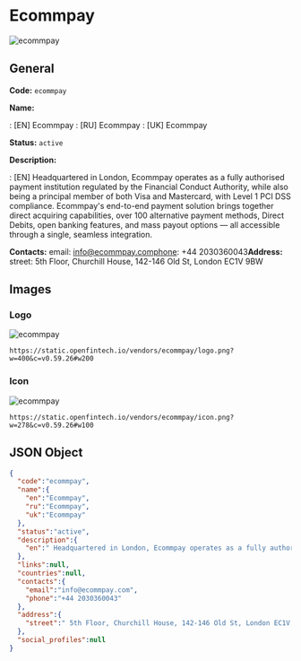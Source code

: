 
# Ecommpay 
![ecommpay](https://static.openfintech.io/vendors/ecommpay/logo.png?w=400&c=v0.59.26#w200)  

## General 
 
**Code:** `ecommpay` 
 
**Name:** 
 
:	[EN] Ecommpay 
:	[RU] Ecommpay 
:	[UK] Ecommpay 
 
**Status:** `active` 
 
**Description:** 
 
: [EN]  Headquartered in London, Ecommpay operates as a fully authorised payment institution regulated by the Financial Conduct Authority, while also being a principal member of both Visa and Mastercard, with Level 1 PCI DSS compliance. Ecommpay's end-to-end payment solution brings together direct acquiring capabilities, over 100 alternative payment methods, Direct Debits, open banking features, and mass payout options — all accessible through a single, seamless integration.  
 
**Contacts:** 
email: info@ecommpay.comphone: +44 2030360043**Address:** 
street:  5th Floor, Churchill House, 142-146 Old St, London EC1V 9BW  

## Images 

### Logo 
 
![ecommpay](https://static.openfintech.io/vendors/ecommpay/logo.png?w=400&c=v0.59.26#w200)  

```
https://static.openfintech.io/vendors/ecommpay/logo.png?w=400&c=v0.59.26#w200
```  

### Icon 
 
![ecommpay](https://static.openfintech.io/vendors/ecommpay/icon.png?w=278&c=v0.59.26#w100)  

```
https://static.openfintech.io/vendors/ecommpay/icon.png?w=278&c=v0.59.26#w100
```  

## JSON Object 

```json
{
  "code":"ecommpay",
  "name":{
    "en":"Ecommpay",
    "ru":"Ecommpay",
    "uk":"Ecommpay"
  },
  "status":"active",
  "description":{
    "en":" Headquartered in London, Ecommpay operates as a fully authorised payment institution regulated by the Financial Conduct Authority, while also being a principal member of both Visa and Mastercard, with Level 1 PCI DSS compliance. Ecommpay's end-to-end payment solution brings together direct acquiring capabilities, over 100 alternative payment methods, Direct Debits, open banking features, and mass payout options \u2014 all accessible through a single, seamless integration. "
  },
  "links":null,
  "countries":null,
  "contacts":{
    "email":"info@ecommpay.com",
    "phone":"+44 2030360043"
  },
  "address":{
    "street":" 5th Floor, Churchill House, 142-146 Old St, London EC1V 9BW "
  },
  "social_profiles":null
}
```  
